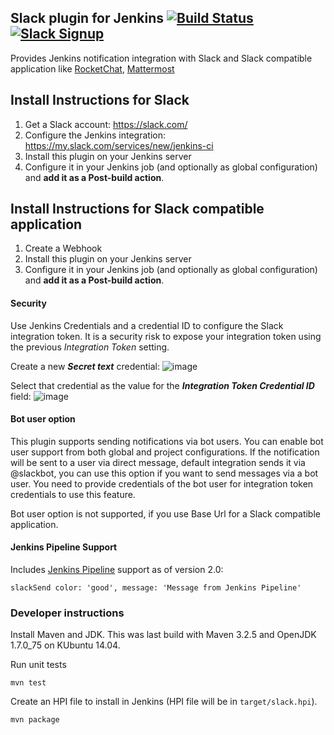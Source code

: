 Slack plugin for Jenkins  [![Build Status][jenkins-status]][jenkins-builds] [![Slack Signup][slack-badge]][slack-signup]
----------------------------------------------------------------

Provides Jenkins notification integration with Slack and Slack compatible application like [RocketChat](https://rocket.chat/), [Mattermost](https://about.mattermost.com/)

## Install Instructions for Slack

1. Get a Slack account: https://slack.com/
2. Configure the Jenkins integration: https://my.slack.com/services/new/jenkins-ci
3. Install this plugin on your Jenkins server
4. Configure it in your Jenkins job (and optionally as global configuration) and **add it as a Post-build action**.

## Install Instructions for Slack compatible application

1. Create a Webhook
2. Install this plugin on your Jenkins server
3. Configure it in your Jenkins job (and optionally as global configuration) and **add it as a Post-build action**.

#### Security

Use Jenkins Credentials and a credential ID to configure the Slack integration token. It is a security risk to expose your integration token using the previous *Integration Token* setting.

Create a new ***Secret text*** credential:
![image](https://cloud.githubusercontent.com/assets/983526/17971588/6c26dfa0-6aa9-11e6-808c-3e139446e013.png)


Select that credential as the value for the ***Integration Token Credential ID*** field:
![image](https://cloud.githubusercontent.com/assets/983526/17971458/ec296bf6-6aa8-11e6-8d19-06d9f1c9d611.png)


#### Bot user option
This plugin supports sending notifications via bot users. You can enable bot user support from both 
global and project configurations. If the notification will be sent to a user via direct message, 
default integration sends it via @slackbot, you can use this option if you want to send messages via a bot user.
You need to provide credentials of the bot user for integration token credentials to use this feature. 

Bot user option is not supported, if you use Base Url for a Slack compatible application.

#### Jenkins Pipeline Support

Includes [Jenkins Pipeline](https://github.com/jenkinsci/workflow-plugin) support as of version 2.0:

```
slackSend color: 'good', message: 'Message from Jenkins Pipeline'
```

### Developer instructions

Install Maven and JDK.  This was last build with Maven 3.2.5 and OpenJDK
1.7.0\_75 on KUbuntu 14.04.

Run unit tests

    mvn test

Create an HPI file to install in Jenkins (HPI file will be in `target/slack.hpi`).

    mvn package

[jenkins-builds]: https://jenkins.ci.cloudbees.com/job/plugins/job/slack-plugin/
[jenkins-status]: https://jenkins.ci.cloudbees.com/buildStatus/icon?job=plugins/slack-plugin
[slack-badge]: https://jenkins-slack-testing-signup.herokuapp.com/badge.svg
[slack-signup]: https://jenkins-slack-testing-signup.herokuapp.com/
